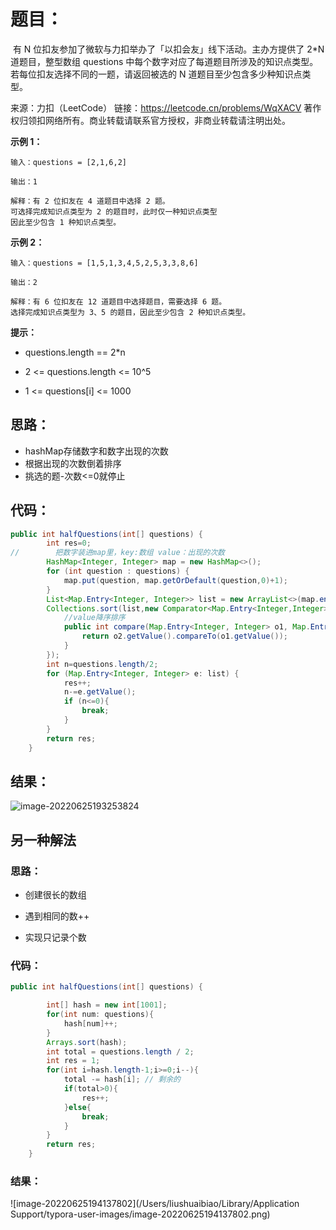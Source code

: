 # 题目：

​	有 N 位扣友参加了微软与力扣举办了「以扣会友」线下活动。主办方提供了 2*N 道题目，整型数组 questions 中每个数字对应了每道题目所涉及的知识点类型。
若每位扣友选择不同的一题，请返回被选的 N 道题目至少包含多少种知识点类型。

来源：力扣（LeetCode）
链接：https://leetcode.cn/problems/WqXACV
著作权归领扣网络所有。商业转载请联系官方授权，非商业转载请注明出处。

<!--more-->

**示例 1：**

```
输入：questions = [2,1,6,2]

输出：1

解释：有 2 位扣友在 4 道题目中选择 2 题。
可选择完成知识点类型为 2 的题目时，此时仅一种知识点类型
因此至少包含 1 种知识点类型。
```

**示例 2：**

```
输入：questions = [1,5,1,3,4,5,2,5,3,3,8,6]

输出：2

解释：有 6 位扣友在 12 道题目中选择题目，需要选择 6 题。
选择完成知识点类型为 3、5 的题目，因此至少包含 2 种知识点类型。
```

**提示：**

- questions.length == 2*n

- 2 <= questions.length <= 10^5
- 1 <= questions[i] <= 1000

## 思路：

- hashMap存储数字和数字出现的次数
- 根据出现的次数倒着排序
- 挑选的题-次数<=0就停止

## 代码：

```java
public int halfQuestions(int[] questions) {
        int res=0;
//        把数字装进map里，key:数组 value：出现的次数
        HashMap<Integer, Integer> map = new HashMap<>();
        for (int question : questions) {
            map.put(question, map.getOrDefault(question,0)+1);
        }
        List<Map.Entry<Integer, Integer>> list = new ArrayList<>(map.entrySet());
        Collections.sort(list,new Comparator<Map.Entry<Integer,Integer>>() {
            //value降序排序
            public int compare(Map.Entry<Integer, Integer> o1, Map.Entry<Integer, Integer> o2) {
                return o2.getValue().compareTo(o1.getValue());
            }
        });
        int n=questions.length/2;
        for (Map.Entry<Integer, Integer> e: list) {
            res++;
            n-=e.getValue();
            if (n<=0){
                break;
            }
        }
        return res;
    }
```

## 结果：

![image-20220625193253824](https://misteryliu.oss-cn-beijing.aliyuncs.com/imageimage-20220625193253824.png)

## 另一种解法

### 思路：

- 创建很长的数组

- 遇到相同的数++

- 实现只记录个数

### 代码：

```java
public int halfQuestions(int[] questions) {

        int[] hash = new int[1001];
        for(int num: questions){
            hash[num]++;
        }
        Arrays.sort(hash);
        int total = questions.length / 2;
        int res = 1;
        for(int i=hash.length-1;i>=0;i--){
            total -= hash[i]; // 剩余的
            if(total>0){
                res++;
            }else{
                break;
            }
        }
        return res;
    }
```

### 结果：

![image-20220625194137802](/Users/liushuaibiao/Library/Application Support/typora-user-images/image-20220625194137802.png)